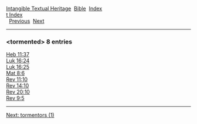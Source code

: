 [Intangible Textual Heritage](../../index)  [Bible](../index) 
[Index](index)   
[t Index](_t_)  
  [Previous](c11682)  [Next](c11684) 

------------------------------------------------------------------------

### &lt;tormented&gt; 8 entries

[Heb 11:37](../kjv/heb011.htm#037)  
[Luk 16:24](../kjv/luk016.htm#024)  
[Luk 16:25](../kjv/luk016.htm#025)  
[Mat 8:6](../kjv/mat008.htm#006)  
[Rev 11:10](../kjv/rev011.htm#010)  
[Rev 14:10](../kjv/rev014.htm#010)  
[Rev 20:10](../kjv/rev020.htm#010)  
[Rev 9:5](../kjv/rev009.htm#005)  

------------------------------------------------------------------------

[Next: tormentors (1)](c11684)
